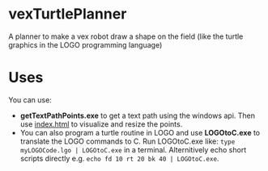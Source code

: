# vexTurtlePlanner
A planner to make a vex robot draw a shape on the field (like the turtle graphics in the LOGO programming language)

# Uses
You can use:
- **getTextPathPoints.exe** to get a text path using the windows api. Then use [index.html](https://wawesomenogui.github.io/vexTurtlePlanner/) to visualize and resize the points.
- You can also program a turtle routine in LOGO and use **LOGOtoC.exe** to translate the LOGO commands to C. Run LOGOtoC.exe like: `type myLOGOCode.lgo | LOGOtoC.exe` in a terminal. Alternitively echo short scripts directly e.g. `echo fd 10 rt 20 bk 40 | LOGOtoC.exe`.
